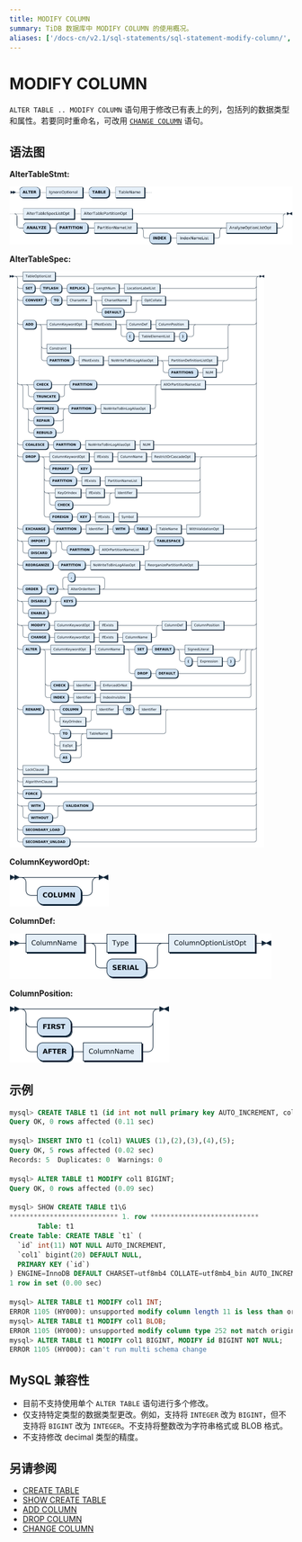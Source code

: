 ```yaml
---
title: MODIFY COLUMN
summary: TiDB 数据库中 MODIFY COLUMN 的使用概况。
aliases: ['/docs-cn/v2.1/sql-statements/sql-statement-modify-column/','/docs-cn/v2.1/reference/sql/statements/modify-column/']
---
```


# MODIFY COLUMN

`ALTER TABLE .. MODIFY COLUMN` 语句用于修改已有表上的列，包括列的数据类型和属性。若要同时重命名，可改用 [`CHANGE COLUMN`](/sql-statements/sql-statement-change-column.md) 语句。

## 语法图

**AlterTableStmt:**

![AlterTableStmt](/media/sqlgram/AlterTableStmt.png)

**AlterTableSpec:**

![AlterTableSpec](/media/sqlgram/AlterTableSpec.png)

**ColumnKeywordOpt:**

![ColumnKeywordOpt](/media/sqlgram/ColumnKeywordOpt.png)

**ColumnDef:**

![ColumnDef](/media/sqlgram/ColumnDef.png)

**ColumnPosition:**

![ColumnPosition](/media/sqlgram/ColumnPosition.png)

## 示例

```sql
mysql> CREATE TABLE t1 (id int not null primary key AUTO_INCREMENT, col1 INT);
Query OK, 0 rows affected (0.11 sec)

mysql> INSERT INTO t1 (col1) VALUES (1),(2),(3),(4),(5);
Query OK, 5 rows affected (0.02 sec)
Records: 5  Duplicates: 0  Warnings: 0

mysql> ALTER TABLE t1 MODIFY col1 BIGINT;
Query OK, 0 rows affected (0.09 sec)

mysql> SHOW CREATE TABLE t1\G
*************************** 1. row ***************************
       Table: t1
Create Table: CREATE TABLE `t1` (
  `id` int(11) NOT NULL AUTO_INCREMENT,
  `col1` bigint(20) DEFAULT NULL,
  PRIMARY KEY (`id`)
) ENGINE=InnoDB DEFAULT CHARSET=utf8mb4 COLLATE=utf8mb4_bin AUTO_INCREMENT=30001
1 row in set (0.00 sec)

mysql> ALTER TABLE t1 MODIFY col1 INT;
ERROR 1105 (HY000): unsupported modify column length 11 is less than origin 20
mysql> ALTER TABLE t1 MODIFY col1 BLOB;
ERROR 1105 (HY000): unsupported modify column type 252 not match origin 8
mysql> ALTER TABLE t1 MODIFY col1 BIGINT, MODIFY id BIGINT NOT NULL;
ERROR 1105 (HY000): can't run multi schema change
```

## MySQL 兼容性

* 目前不支持使用单个 `ALTER TABLE` 语句进行多个修改。
* 仅支持特定类型的数据类型更改。例如，支持将 `INTEGER` 改为 `BIGINT`，但不支持将 `BIGINT` 改为 `INTEGER`。不支持将整数改为字符串格式或 BLOB 格式。
* 不支持修改 decimal 类型的精度。

## 另请参阅

* [CREATE TABLE](/sql-statements/sql-statement-create-table.md)
* [SHOW CREATE TABLE](/sql-statements/sql-statement-show-create-table.md)
* [ADD COLUMN](/sql-statements/sql-statement-add-column.md)
* [DROP COLUMN](/sql-statements/sql-statement-drop-column.md)
* [CHANGE COLUMN](/sql-statements/sql-statement-change-column.md)
